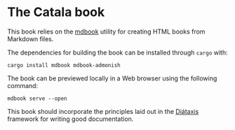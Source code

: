 # The Catala book

This book relies on the [mdbook](https://github.com/rust-lang/mdBook) utility
for creating HTML books from Markdown files.

The dependencies for building the book can be installed through `cargo` with:

    cargo install mdbook mdbook-admonish

The book can be previewed locally
in a Web browser using the following command:

    mdbook serve --open

This book should incorporate the principles laid out in the
[Diátaxis](https://diataxis.fr/) framework for writing good documentation.
